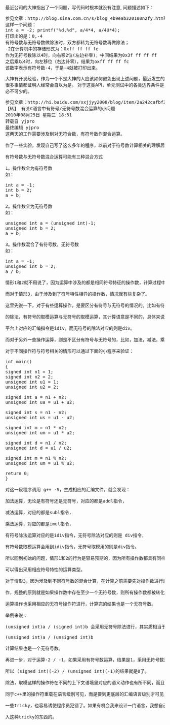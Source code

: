最近公司的大神指出了一个问题，写代码时根本就没有注意, 问题描述如下：
<pre>
参见文章：http://blog.sina.com.cn/s/blog_4b9eab320100n2fy.html
这样一个问题：
int a = -2; printf("%d,%d", a/4*4, a/4U*4);
打印出的是：0,-4
有符号数与无符号数做除法时，双方都转为无符号数再做除法；
-2在计算机中的存储形式为：0xff ff ff fe
作为无符号数除以4时，向右移2位(左边补零)，中间结果为0x3f ff ff ff
之后乘以4时，向左移位（右边补零），结果为oxff ff ff fc
该数字表示有符号数-4，于是-4就被打印出来。
</pre>

大神有开发经验，作为一个不是大神的人应该如何避免出现上述问题，最近发生的很多事情都证明人经常会自以为是。
对于这类API，单元测试中的各类边界条件是必不可少的。



<pre>
参见文章：http://hi.baidu.com/xxjjyy2008/blog/item/2a242cafbf33acc27dd92a6b.html
【转】 有关C语言中有符号/无符号数混合运算的小问题
2010年08月25日 星期三 18:51
转载自 yjpro
最终编辑 yjpro
这两天的工作需要涉及到对无符合数，有符号数作混合运算。

作了一些实验，发现自己写了这么多年的程序，以前对于符号数计算相关的理解居然仍存在一些盲点。

有符号数与无符号数混合运算可能有三种混合方式

1。操作数全为有符号数
如：

int a = -1;
int b = 2;
a + b;

2。操作数全为无符号数
如：

unsigned int a = (unsigned int)-1;
unsigned int b = 2;
a + b;

3。操作数混合了有符号数，无符号数
如：

int a = -1;
unsigned int b = 2;
a / b;

情形1和2就不用说了，因为运算中涉及的都是相同符号特征的操作数，计算过程中不会引起歧义。

而对于情形3，由于涉及到了符号特性相异的操作数，情况就有些复杂了。

这里先说一下，对于有些运算操作，是要区分有符号与无符号的情况的。比如有符号的除法与无符号

的除法，有符号的取模运算与无符号的取模运算，其计算语意是不同的，具体来说，有符号的除法在x86

平台上对应的汇编指令是idiv，而无符号的除法对应的则是div。

而对于另外一些操作运算，则是不区分有符号与无符号的，比如，加法，减法，乘法运算。

对于不同操作符与符号相关的情形可以通过下面的小程序来验证：

int main()
{
signed int n1 = 1;
signed int n2 = 2;
unsigned int u1 = 1;
unsigned int u2 = 2;

signed int a = n1 + n2;
unsigned int ua = u1 + u2;

signed int s = n1 - n2;
unsigned int us = u1 - u2;

signed int m = n1 * n2;
unsigned int um = u1 * u2;

signed int d = n1 / n2;
unsigned int d = u1 / u2;

signed int m = n1 % n2;
unsigned int um = u1 % u2;

return 0;
}

对这一段程序调用 g++ -S，生成相应的汇编文件，就会发现：

加法运算，无论是有符号还是无符号，对应的都是addl指令，

减法运算，对应的都是subl指令，

乘法运算，对应的都是imul指令，

有符号除法运算对应的是idiv指令，无符号除法对应的则是 div指令，

有符号数取模运算会用到idiv指令，无符号取模用的则是div指令。

所以回到初始的问题，情形1和2的行为是容易预期的，因为所有操作数都具有同样的符号特性，直接就

可以得出采用相应符号特性的运算类型。

对于情形3，因为涉及到不同符号数的混合计算，在计算之前需要先对操作数进行规整化的动

作，规整的原则就是如果操作数中存在至少一个无符号数，则所有操作数都被转化为无符号数，

运算操作也采用相应的无符号操作符进行，计算完的结果也是一个无符号数。

举例来说：

(unsigned int)a / (signed int)b 会采用无符号除法进行，其实质相当于

(unsigned int)a / (unsigned int)b

计算结果也是一个无符号数。

再进一步，对于运算-2 / -1，如果采用有符号数运算，结果是1，采用无符号数运算，结果则是0。

所以 (signed int)(-2) / (unsigned int)(-1)的结果就是0了。

除法，取模这样的操作符在不同的上下文语境里对应的语义动作也有所不同，而且这种差异还不

同于c++里的操作符重载在语言级别可见，而是要到更底层的汇编语言级别才可见，这多少就有

一些tricky，也容易诱使程序员犯错了。如果有机会我来设计一门语言，我想自己会尽量避免引

入这种tricky的东西的。
</pre>

